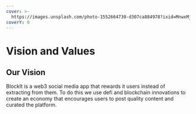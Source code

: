 ```yaml
---
cover: >-
  https://images.unsplash.com/photo-1552664730-d307ca884978?ixid=MnwxMjA3fDB8MHxwaG90by1wYWdlfHx8fGVufDB8fHx8&ixlib=rb-1.2.1&auto=format&fit=crop&w=2970&q=80
coverY: 0
---
```


# Vision and Values

## Our Vision

BlockIt is a web3 social media app that rewards it users instead of extracting from them. To do this we use defi and blockchain innovations to create an economy that encourages users to post quality content and curated the platform.
